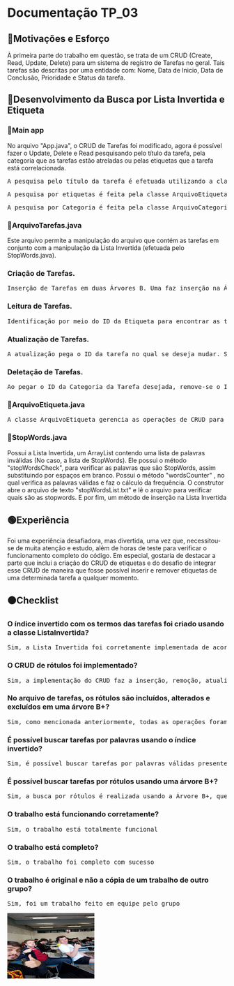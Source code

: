 # Documentação TP_03

## 🔴Motivações e Esforço
À primeira parte do trabalho em questão, se trata de um CRUD (Create, Read, Update, Delete) para um sistema de registro de Tarefas no geral. Tais tarefas são descritas por uma entidade com: Nome, Data de Inicio, Data de Conclusão, Prioridade e Status da tarefa.

## 🔵Desenvolvimento da Busca por Lista Invertida e Etiqueta

### 🔵Main app
No arquivo "App.java", o CRUD de Tarefas foi modificado, agora é possível fazer o Update, Delete e Read pesquisando pelo título da tarefa, pela categoria que as tarefas estão atreladas ou pelas etiquetas que a tarefa está correlacionada. 

<pre>A pesquisa pelo título da tarefa é efetuada utilizando a classe ArquivoTarefas.</pre>
<pre>A pesquisa por etiquetas é feita pela classe ArquivoEtiqueta.</pre>
<pre>A pesquisa por Categoria é feita pela classe ArquivoCategoria.</pre>

### 🔵ArquivoTarefas.java
Este arquivo permite a manipulação do arquivo que contém as tarefas em conjunto com a manipulação da Lista Invertida (efetuada pelo StopWords.java). 

### Criação de Tarefas.
<pre>Inserção de Tarefas em duas Árvores B. Uma faz inserção na Árvore B de Categorias, e a outra para Árvore B de etiquetas. Além disso é utilizada a classe StopWords.java para identificar quais as palavras válidas do titulo da tarefa para em seguida inseri-las na Lista Invertida.</pre>

### Leitura de Tarefas.
<pre>Identificação por meio do ID da Etiqueta para encontrar as tarefas atreladas à aquele ID. Além de também identificação por meio do ID de Categoria. Como também há o método listar por meio do titulo da tarefa, assim pegando apenas as palavras válidas e verificando na lista invertida se os IDs de tarefa possuem aquela palavra no titulo.</pre>

### Atualização de Tarefas.
<pre>A atualização pega o ID da tarefa no qual se deseja mudar. São verificadas as palavras válidas e então deletadas param serem substituídas e formar um novo título.</pre>

### Deletação de Tarefas.
<pre>Ao pegar o ID da Categoria da Tarefa desejada, remove-se o ID da Tarefa da Árvore B+ de Categoria, repete-se esse mesmo processo para cada Etiqueta correlacionada à Tarefa. Por fim é executada uma verificação de quais são as palavras válidas existentes no título da tarefa e então é feito a remoção do ID da tarefa para cada um dessas palavras.</pre>


### 🔵ArquivoEtiqueta.java

<pre>A classe ArquivoEtiqueta gerencia as operações de CRUD para etiquetas associadas às tarefas, incluindo criação, leitura, atualização e exclusão de etiquetas. Esta classe utiliza uma árvore B+ para armazenamento eficiente das etiquetas e permite vincular ou desvincular etiquetas às tarefas, além de buscar tarefas baseadas nas etiquetas associadas.</pre>

### 🔵StopWords.java
Possui a Lista Invertida, um ArrayList contendo uma lista de palavras inválidas (No caso, a lista de StopWords). Ele possui o método "stopWordsCheck",  para verificar as palavras que são StopWords, assim substituindo por espaços em branco. Possui o método "wordsCounter" , no qual verifica as palavras válidas e faz o cálculo da frequência. O construtor abre o arquivo de texto "stopWordsList.txt" e lê o arquivo para verificar quais são as stopwords. E por fim, um método de inserção na Lista Invertida 

## 🟢Experiência
Foi uma experiência desafiadora, mas divertida, uma vez que, necessitou-se de muita atenção e estudo, além de horas de teste para verificar o funcionamento completo do código. Em especial, gostaria de destacar a parte que inclui a criação do CRUD de etiquetas e do desafio de integrar esse CRUD de maneira que fosse possível inserir e remover etiquetas de uma determinada tarefa a qualquer momento.

## 🟠Checklist

### O índice invertido com os termos das tarefas foi criado usando a classe ListaInvertida?
<pre>Sim, a Lista Invertida foi corretamente implementada de acordo com os códigos e orientações do professor.</pre>

### O CRUD de rótulos foi implementado?
<pre>Sim, a implementação do CRUD faz a inserção, remoção, atualização e leitura de etiquetas corretamente na Árvore B+ correspondente.</pre>

### No arquivo de tarefas, os rótulos são incluídos, alterados e excluídos em uma árvore B+? 
<pre>Sim, como mencionada anteriormente, todas as operações foram implementadas seguindo os códigos previamente desenvolvidos, tanto pelo professor, quanto pelos alunos.</pre>

### É possível buscar tarefas por palavras usando o índice invertido?
<pre>Sim, é possível buscar tarefas por palavras válidas presentes no título das tarefas. O índice invertido permite buscar rapidamente por essas palavras e encontrar os IDs das tarefas associadas.</pre>

### É possível buscar tarefas por rótulos usando uma árvore B+? 
<pre>Sim, a busca por rótulos é realizada usando a Árvore B+, que armazena e indexa as etiquetas, permitindo uma busca rápida e eficiente por tarefas relacionadas a um rótulo específico.</pre>

### O trabalho está funcionando corretamente?
<pre>Sim, o trabalho está totalmente funcional</pre>

### O trabalho está completo?
<pre>Sim, o trabalho foi completo com sucesso</pre>

### O trabalho é original e não a cópia de um trabalho de outro grupo?
<pre>Sim, foi um trabalho feito em equipe pelo grupo</pre>


<img src="../Pictures/IMG_20241125_095944174.jpg" style="width: 200px; height: 150px;">
